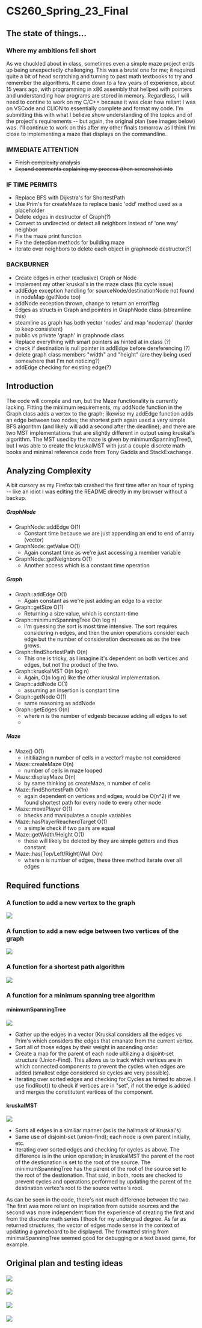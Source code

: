 # CS260_Spring_23_Final

## The state of things...

### Where my ambitions fell short
As we chuckled about in class, sometimes even a simple maze project ends up being unexpectedly challenging. This was a brutal one for me; it required quite a bit of head scratching and turning to past math textbooks to try and remember the algorithms. It came down to a few years of experience, about 15 years ago, with programming in x86 assembly that hellped with pointers and understanding how programs are stored in memory. Regardless, I will need to contine to work on my C/C++ because it was clear how reliant I was on VSCode and CLION to essentially complete and format my code. I'm submitting this with what I believe show understanding of the topics and of the project's requirements -- but again, the original plan (see images below) was. I'll continue to work on this after my other finals tomorrow as I think I'm close to implementing a maze that displays on the commandline. 

### IMMEDIATE ATTENTION
* ~~Finish complexity analysis~~
* ~~Expand comments explaining my process (then screenshot into~~



### IF TIME PERMITS
* Replace BFS with Dijkstra's for ShortestPath
* Use Prim's for createMaze to replace basic 'odd' method used as a placeholder
* Delete edges in destructor of Graph(?)
* Convert to undirected or detect all neighbors instead of 'one way' neighbor
* Fix the maze print function
* Fix the detection methods for building maze
* iterate over neighbors to delete each object in graphnode destructor(?)



### BACKBURNER
* Create edges in either (exclusive) Graph or Node
* Implement my other kruskal's in the maze class (fix cycle issue)
* addEdge exception handling for sourceNode/destinationNode not found in nodeMap (getNode too)
* addNode exception thrown, change to return an error/flag
* Edges as structs in Graph and pointers in GraphNode class (streamline this)
* steamline as graph has both vector 'nodes' and map 'nodemap' (harder to keep consistent)
* public vs private 'graph' in graphnode class
* Replace everything with smart pointers as hinted at in class (?)
* check if destination is null pointer in addEdge before dereferencing (?)
* delete graph class members "width" and "height" (are they being used somewhere that I'm not noticing?)
* addEdge checking for existing edge(?)



## Introduction
The code will compile and run, but the Maze functionality is currently lacking. Fitting the minimum requirements, my addNode function in the Graph class adds a vertex to the graph; likewise my addEdge function adds an edge between two nodes; the shortest path again used a very simple BFS algorithm (and likely will add a second after the deadline); and there are two MST implementations that are slightly different in output using kruskal's algorithm. The MST used by the maze is given by minimumSpanningTree(), but I was able to create the kruskalMST with just a couple discrete math books and minimal reference code from Tony Gaddis and StackExachange.

## Analyzing Complexity

A bit cursory as my Firefox tab crashed the first time after an hour of typing -- like an idiot I was editing the README directly in my browser without a backup.

##### GraphNode

* GraphNode::addEdge O(1)
   - Constant time because we are just appending an end to end of array (vector)
* GraphNode::getValue O(1)
   - Again constant time as we're just accessing a member variable
* GraphNode::getNeighbors O(1)
   - Another access which is a constant time operation

#####  Graph
* Graph::addEdge O(1)
   - Again constant as we're just adding an edge to a vector
* Graph::getSize O(1)
   - Returning a size value, which is constant-time
* Graph::minimumSpanningTree O(n log n)
   - I'm guessing the sort is most time intensive. The sort requires considering n edges, and then the union operations consider each edge but the number of consideration decreases as as the tree grows.
* Graph::findShortestPath O(n)
   - This one is tricky, as I imagine it's dependent on both vertices and edges, but not the product of the two.
* Graph::kruskalMST O(n log n)   
   - Again, O(n log n) like the other kruskal implementation.
* Graph::addNode O(1)
   - assuming an insertion is constant time
* Graph::getNode O(1)
   - same reasoning as addNode
* Graph::getEdges O(n)
   - where n is the number of edgesb because adding all edges to set
   - 
##### Maze
* Maze() O(1)
   - initiliazing n number of cells in a vector? maybe not considered
* Maze::createMaze O(n)
   - number of cells in maze looped
* Maze::displayMaze O(n)
   - by same thinking as createMaze, n number of cells
* Maze::findShortestPath O(1n)
   - again dependent on vertices and edges, would be O(n^2) if we found shortest path for every node to every other node
* Maze::movePlayer O(1)
   - bhecks and manipulates a couple variables
* Maze::hasPlayerReacherdTarget O(1)
   - a simple check if two pairs are equal
* Maze::getWidth/Height O(1)
   - these will likely be deleted by they are simple getters and thus constant
* Maze::has(Top/Left/Right)Wall O(n)
   - where n is number of edges, these three method iterate over all edges
 

## Required functions

### A function to add a new vertex to the graph
![](https://github.com/TetherIO/CS260_Spring_23_Final/blob/main/addVertexRequirment.png)

### A function to add a new edge between two vertices of the graph
![](https://github.com/TetherIO/CS260_Spring_23_Final/blob/main/addEdgeRequirment.png)

### A function for a shortest path algorithm
![](https://github.com/TetherIO/CS260_Spring_23_Final/blob/main/addFindShortestPathRequirment.png)

### A function for a minimum spanning tree algorithm

#### minimumSpanningTree
![](https://github.com/TetherIO/CS260_Spring_23_Final/blob/main/minimalSpanningTreeRequirment.png)

* Gather up the edges in a vector (Kruskal considers all the edges vs Prim's which considers the edges that emanate from the current vertex.
* Sort all of those edges by their weight in ascending order.
* Create a map for the parent of each node ultilizing a disjoint-set structure (Union-Find). This allows us to track which vertices are in which connected components to prevent the cycles when edges are added (smallest edge considered so cycles are very possible).
* Iterating over sorted edges and checking for Cycles as hinted to above. I use findRoot() to check if vertices are in "set", if not the edge is added and merges the constitutent vertices of the component.

#### kruskalMST
![](https://github.com/TetherIO/CS260_Spring_23_Final/blob/main/kruskalMSTRequirment.png)

* Sorts all edges in a similiar manner (as is the hallmark of Kruskal's)
* Same use of disjoint-set (union-find); each node is own parent initially, etc.
* Iterating over sorted edges and checking for cycles as above. The difference is in the union operation; in kruskalMST the parent of the root of the destionation is set to the root of the source. The minimumSpanningTree has the parent of the root of the source set to the root of the destionation. That said, in both, roots are checked to prevent cycles and  operations performed by updating the parent of the destination vertex's root to the source vertex's root.

As can be seen in the code, there's not much difference between the two. The first was more reliant on inspiration from outside sources and the second was more independent from the experience of creating the first and from the discrete math series I thook for my undergrad degree. As far as returned structures, the vector of edges made sense in the context of updating a gameboard to be displayed. The formatted string from minimalSpanningTree seemed good for debugging or a text based game, for example. 


## Original plan and testing ideas
####
![](https://github.com/TetherIO/CS260_Spring_23_Final/blob/main/Data%20Structures-2.jpg?raw=true)
####
![](https://github.com/TetherIO/CS260_Spring_23_Final/blob/main/Data%20Structures-3.jpg?raw=true)
####
![](https://github.com/TetherIO/CS260_Spring_23_Final/blob/main/Data%20Structures-4.jpg?raw=true)
####
![](https://github.com/TetherIO/CS260_Spring_23_Final/blob/main/Data%20Structures-5.jpg?raw=true)
